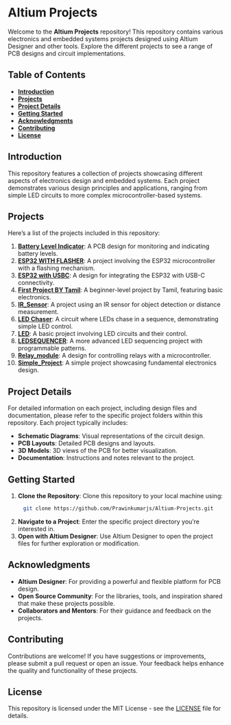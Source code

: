 
# Altium Projects

Welcome to the **Altium Projects** repository! This repository contains various electronics and embedded systems projects designed using Altium Designer and other tools. Explore the different projects to see a range of PCB designs and circuit implementations.

## Table of Contents

- **[Introduction](#introduction)**
- **[Projects](#projects)**
- **[Project Details](#project-details)**
- **[Getting Started](#getting-started)**
- **[Acknowledgments](Acknowledgments)**
- **[Contributing](#contributing)**
- **[License](#license)**

## Introduction

This repository features a collection of projects showcasing different aspects of electronics design and embedded systems. Each project demonstrates various design principles and applications, ranging from simple LED circuits to more complex microcontroller-based systems.

## Projects

Here’s a list of the projects included in this repository:

1. **[Battery Level Indicator](https://github.com/Prawinkumarjs/Altium-Projects/tree/main/Battery%20Level%20Indicator)**: A PCB design for monitoring and indicating battery levels.
2. **[ESP32 WITH FLASHER](https://github.com/Prawinkumarjs/Altium-Projects/tree/main/ESP32%20WITH%20FLASHER)**: A project involving the ESP32 microcontroller with a flashing mechanism.
3. **[ESP32 with USBC](https://github.com/Prawinkumarjs/Altium-Projects/tree/main/ESP32%20with%20USBC)**: A design for integrating the ESP32 with USB-C connectivity.
4. **[First Project BY Tamil](https://github.com/Prawinkumarjs/Altium-Projects/tree/main/First%20Project%20BY%20Tamil)**: A beginner-level project by Tamil, featuring basic electronics.
5. **[IR_Sensor](https://github.com/Prawinkumarjs/Altium-Projects/tree/main/IR_Sensor)**: A project using an IR sensor for object detection or distance measurement.
6. **[LED Chaser](https://github.com/Prawinkumarjs/Altium-Projects/tree/main/LED%20Chaser)**: A circuit where LEDs chase in a sequence, demonstrating simple LED control.
7. **[LED](https://github.com/Prawinkumarjs/Altium-Projects/tree/main/LED)**: A basic project involving LED circuits and their control.
8. **[LEDSEQUENCER](https://github.com/Prawinkumarjs/Altium-Projects/tree/main/LEDSEQUENCER)**: A more advanced LED sequencing project with programmable patterns.
9. **[Relay_module](https://github.com/Prawinkumarjs/Altium-Projects/tree/main/Relay_module)**: A design for controlling relays with a microcontroller.
10. **[Simple_Project](https://github.com/Prawinkumarjs/Altium-Projects/tree/main/Simple_Project)**: A simple project showcasing fundamental electronics design.

## Project Details

For detailed information on each project, including design files and documentation, please refer to the specific project folders within this repository. Each project typically includes:

- **Schematic Diagrams**: Visual representations of the circuit design.
- **PCB Layouts**: Detailed PCB designs and layouts.
- **3D Models**: 3D views of the PCB for better visualization.
- **Documentation**: Instructions and notes relevant to the project.

## Getting Started

1. **Clone the Repository**: Clone this repository to your local machine using:
```bash
     git clone https://github.com/Prawinkumarjs/Altium-Projects.git
 ```
 2. **Navigate to a Project**: Enter the specific project directory you’re interested in.
 3. **Open with Altium Designer**: Use Altium Designer to open the project files for further exploration or modification.

## Acknowledgments
- **Altium Designer**: For providing a powerful and flexible platform for PCB design.
- **Open Source Community**: For the libraries, tools, and inspiration shared that make these projects possible.
- **Collaborators and Mentors**: For their guidance and feedback on the projects. 

## Contributing

 Contributions are welcome! If you have suggestions or improvements, please submit a pull request or open an issue. Your feedback helps enhance the quality and functionality of these projects.

## License

 This repository is licensed under the MIT License - see the [LICENSE](https://opensource.org/license/mit) file for details.

